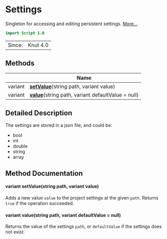 # Settings

Singleton for accessing and editing persistent settings. [More...](#detailed-description)

```qml
import Script 1.0
```

<table>
<tr><td>Since:</td><td>Knut 4.0</td></tr>
</table>

## Methods

| | Name |
|-|-|
|variant |**[setValue](#setValue)**(string path, variant value)|
|variant |**[value](#value)**(string path, variant defaultValue = null)|

## Detailed Description

The settings are stored in a json file, and could be:

- bool
- int
- double
- string
- array<string>

## Method Documentation

#### <a name="setValue"></a>variant **setValue**(string path, variant value)

Adds a new value `value` to the project settings at the given `path`. Returns `true` if the operation succeeded.

#### <a name="value"></a>variant **value**(string path, variant defaultValue = null)

Returns the value of the settings `path`, or `defaultValue` if the settings does not exist.

